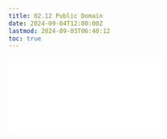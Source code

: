 ```yaml
---
title: 02.12 Public Domain
date: 2024-09-04T12:00:00Z
lastmod: 2024-09-03T06:40:12
toc: true
---
```


![Link to included file content](../../../../copyright/public-domain.md)
